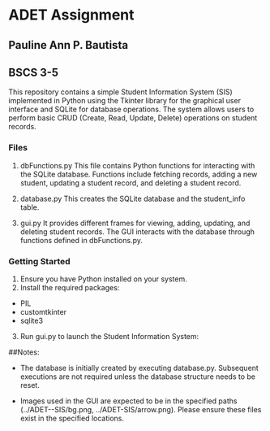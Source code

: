 # ADET Assignment 
## Pauline Ann P. Bautista
## BSCS 3-5

This repository contains a simple Student Information System (SIS) implemented in Python using the Tkinter library for the graphical user interface and SQLite for database operations. The system allows users to perform basic CRUD (Create, Read, Update, Delete) operations on student records.

### Files
1. dbFunctions.py
This file contains Python functions for interacting with the SQLite database. Functions include fetching records, adding a new student, updating a student record, and deleting a student record.

2. database.py
This creates the SQLite database and the student_info table.

3. gui.py
It provides different frames for viewing, adding, updating, and deleting student records. The GUI interacts with the database through functions defined in dbFunctions.py.

### Getting Started
1. Ensure you have Python installed on your system.
2. Install the required packages:
- PIL
- customtkinter
- sqlite3
3. Run gui.py to launch the Student Information System:

##Notes:
- The database is initially created by executing database.py. Subsequent executions are not required unless the database structure needs to be reset.

- Images used in the GUI are expected to be in the specified paths (../ADET--SIS/bg.png, ../ADET-SIS/arrow.png). Please ensure these files exist in the specified locations.

